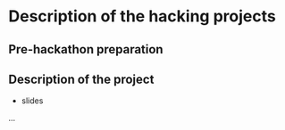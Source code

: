 # Description of the hacking projects

## Pre-hackathon preparation

## Description of the project

- slides

... 

